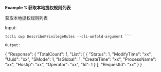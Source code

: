 **Example 1: 获取本地提权规则列表**

获取本地提权规则列表

Input: 

```
tccli cwp DescribePrivilegeRules --cli-unfold-argument ```

Output: 
```
{
    "Response": {
        "TotalCount": 1,
        "List": [
            {
                "Status": 1,
                "ModifyTime": "xx",
                "Uuid": "xx",
                "SMode": 1,
                "IsGlobal": 1,
                "CreateTime": "xx",
                "ProcessName": "xx",
                "Hostip": "xx",
                "Operator": "xx",
                "Id": 1
            }
        ],
        "RequestId": "xx"
    }
}
```

